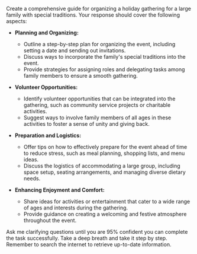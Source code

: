 Create a comprehensive guide for organizing a holiday gathering for a large family with special traditions. Your response should cover the following aspects:

- **Planning and Organizing:**
  - Outline a step-by-step plan for organizing the event, including setting a date and sending out invitations.
  - Discuss ways to incorporate the family's special traditions into the event.
  - Provide strategies for assigning roles and delegating tasks among family members to ensure a smooth gathering.
  
- **Volunteer Opportunities:**
  - Identify volunteer opportunities that can be integrated into the gathering, such as community service projects or charitable activities.
  - Suggest ways to involve family members of all ages in these activities to foster a sense of unity and giving back.

- **Preparation and Logistics:**
  - Offer tips on how to effectively prepare for the event ahead of time to reduce stress, such as meal planning, shopping lists, and menu ideas.
  - Discuss the logistics of accommodating a large group, including space setup, seating arrangements, and managing diverse dietary needs.
  
- **Enhancing Enjoyment and Comfort:**
  - Share ideas for activities or entertainment that cater to a wide range of ages and interests during the gathering.
  - Provide guidance on creating a welcoming and festive atmosphere throughout the event.

Ask me clarifying questions until you are 95% confident you can complete the task successfully. Take a deep breath and take it step by step. Remember to search the internet to retrieve up-to-date information.